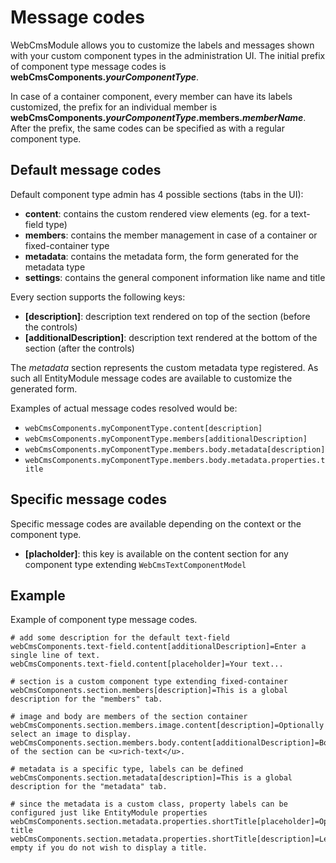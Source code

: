 # Message codes

WebCmsModule allows you to customize the labels and messages shown with your custom component types in the administration UI.  The initial prefix of component type message codes is **webCmsComponents.**_**yourComponentType**_.

In case of a container component, every member can have its labels customized, the prefix for an individual member is **webCmsComponents.**_**yourComponentType**_**.members.**_**memberName**_.  After the prefix, the same codes can be specified as with a regular component type.

## Default message codes
Default component type admin has 4 possible sections \(tabs in the UI\):

* **content**: contains the custom rendered view elements \(eg. for a text-field type\)
* **members**: contains the member management in case of a container or fixed-container type
* **metadata**: contains the metadata form, the form generated for the metadata type
* **settings**: contains the general component information like name and title

Every section supports the following keys:

* **[description]**: description text rendered on top of the section (before the controls)
* **[additionalDescription]**: description text rendered at the bottom of the section (after the controls)

The *metadata* section represents the custom metadata type registered.  As such all EntityModule message codes are available to customize the generated form.

Examples of actual message codes resolved would be:
* `webCmsComponents.myComponentType.content[description]`
* `webCmsComponents.myComponentType.members[additionalDescription]`
* `webCmsComponents.myComponentType.members.body.metadata[description]`
* `webCmsComponents.myComponentType.members.body.metadata.properties.title`

## Specific message codes
Specific message codes are available depending on the context or the component type.

* **[placholder]**: this key is available on the content section for any component type extending `WebCmsTextComponentModel`


## Example
Example of component type message codes.

```properties
# add some description for the default text-field
webCmsComponents.text-field.content[additionalDescription]=Enter a single line of text.
webCmsComponents.text-field.content[placeholder]=Your text...

# section is a custom component type extending fixed-container
webCmsComponents.section.members[description]=This is a global description for the "members" tab.

# image and body are members of the section container
webCmsComponents.section.members.image.content[description]=Optionally select an image to display.
webCmsComponents.section.members.body.content[additionalDescription]=Body of the section can be <u>rich-text</u>.

# metadata is a specific type, labels can be defined 
webCmsComponents.section.metadata[description]=This is a global description for the "metadata" tab.

# since the metadata is a custom class, property labels can be configured just like EntityModule properties
webCmsComponents.section.metadata.properties.shortTitle[placeholder]=Optional title
webCmsComponents.section.metadata.properties.shortTitle[description]=Leave empty if you do not wish to display a title.
```



